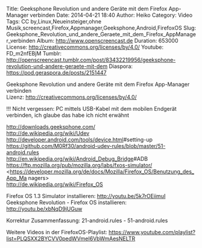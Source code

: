 Title: Geeksphone Revolution und andere Geräte mit dem Firefox App-Manager verbinden
Date: 2014-04-21 18:40
Author: Heiko
Category: Video
Tags: CC by,Linux,Neueinsteiger,ohne Musik,screencast,Firefox,Appmanager,Geeksphone,Android,FirefoxOS
Slug: Geeksphone_Revolution_und_andere_Geraete_mit_dem_Firefox_AppManager_verbinden
Album: http://www.openscreencast.de
Duration: 653000
License: http://creativecommons.org/licenses/by/4.0/
Youtube: FD_m2nfEBjM
Tumblr: http://openscreencast.tumblr.com/post/83432219956/geeksphone-revolution-und-andere-geraete-mit-dem
Diaspora: https://pod.geraspora.de/posts/2151447

Geeksphone Revolution und andere Geräte mit dem Firefox App-Manager verbinden  
Lizenz: <http://creativecommons.org/licenses/by/4.0/>  
  
!!! Nicht vergessen: PC mittels USB-Kabel mit dem mobilen Endgerät verbinden,
ich glaube das habe ich nicht erwähnt  
  
<http://downloads.geeksphone.com/>  
<http://de.wikipedia.org/wiki/Udev>  
<http://developer.android.com/tools/device.html>#setting-up  
<https://github.com/M0Rf30/android-udev-rules/blob/master/51-android.rules>  
<http://en.wikipedia.org/wiki/Android_Debug_Bridge>#ADB  
<https://ftp.mozilla.org/pub/mozilla.org/labs/fxos-simulator/>  
<https://developer.mozilla.org/de/docs/Mozilla/Firefox_OS/Benutzung_des_App_Ma
nagers>  
<http://de.wikipedia.org/wiki/Firefox_OS>  
  
Firefox OS 1.3 Simulator installieren: <http://youtu.be/5k7rOEiimuI>  
Geeksphone Revolution - Firefox OS installieren: <http://youtu.be/xbNqD9jUGuw>  
  
Korrektur Zusammenfassung: 21-android.rules - 51-android.rules  
  
Weitere Videos in der FirefoxOS-Playlist:
<https://www.youtube.com/playlist?list=PLQSXX2BYCVV0pedWVmeI6VbWmAesNELTR>  
  

